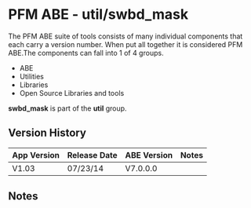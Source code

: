 # PFM ABE - util/swbd_mask

The PFM ABE suite of tools consists of many individual components that each carry a version number.  When put all together it is considered PFM ABE.The components can fall into 1 of 4 groups.
- ABE
- Utilities
- Libraries
- Open Source Libraries and tools

**swbd_mask** is part of the **util** group.

## Version History

|App Version|Release Date|ABE Version|Notes|
|-------|------------|-----|---|
|V1.03|07/23/14|V7.0.0.0|  |

## Notes
